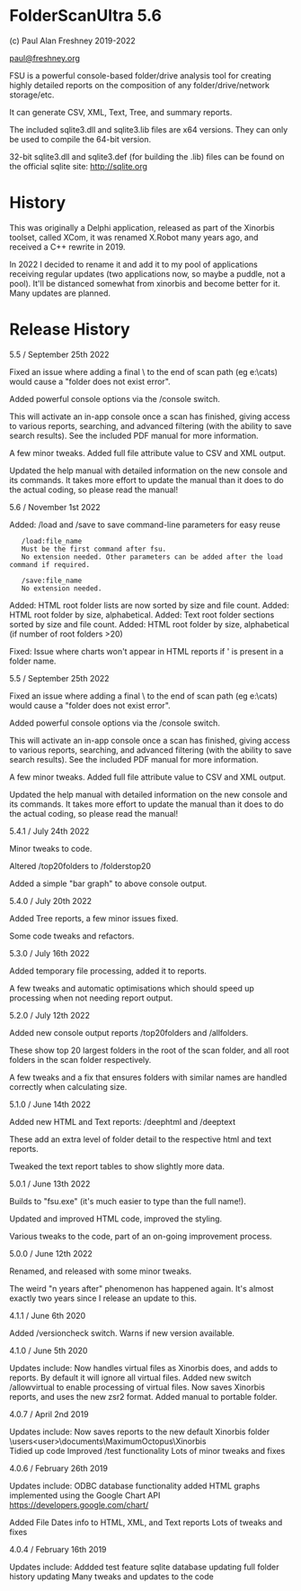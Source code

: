 # FolderScanUltra 5.6

(c) Paul Alan Freshney 2019-2022

paul@freshney.org

FSU is a powerful console-based folder/drive analysis tool for creating highly detailed reports on the composition of any folder/drive/network storage/etc.

It can generate CSV, XML, Text, Tree, and summary reports.


The included sqlite3.dll and sqlite3.lib files are x64 versions. They can only be used to compile the 64-bit version.

32-bit sqlite3.dll and sqlite3.def (for building the .lib) files can be found on the official sqlite site: http://sqlite.org


# History 

This was originally a Delphi application, released as part of the Xinorbis toolset, called XCom, it was renamed X.Robot many years ago, and received a C++ rewrite in 2019. 

In 2022 I decided to rename it and add it to my pool of applications receiving regular updates (two applications now, so maybe a puddle, not a pool). It'll be distanced somewhat from xinorbis and become better for it. Many updates are planned.

# Release History

5.5 / September 25th 2022

Fixed an issue where adding a final \ to the end of scan path (eg e:\cats\) would cause a "folder does not exist error".

Added powerful console options via the /console switch.

This will activate an in-app console once a scan has finished, giving access to various reports, searching, and advanced filtering (with the ability
to save search results). See the included PDF manual for more information.

A few minor tweaks. Added full file attribute value to CSV and XML output.

Updated the help manual with detailed information on the new console and its commands. It takes more effort to update the manual than it does to do the actual coding, so please read the manual!

5.6 / November 1st 2022

Added: /load and /save to save command-line parameters for easy reuse

       /load:file_name
	   Must be the first command after fsu. 
	   No extension needed. Other parameters can be added after the load command if required.
	   
	   /save:file_name
	   No extension needed.
	   
Added: HTML root folder lists are now sorted by size and file count.
Added: HTML root folder by size, alphabetical.
Added: Text root folder sections sorted by size and file count.
Added: HTML root folder by size, alphabetical (if number of root folders >20)

Fixed: Issue where charts won't appear in HTML reports if ' is present in a folder name.
	   	   

5.5 / September 25th 2022

Fixed an issue where adding a final \ to the end of scan path (eg e:\cats\) would cause a "folder does not exist error".

Added powerful console options via the /console switch.

This will activate an in-app console once a scan has finished, giving access to various reports, searching, and advanced filtering (with the ability
to save search results). See the included PDF manual for more information.

A few minor tweaks. Added full file attribute value to CSV and XML output.

Updated the help manual with detailed information on the new console and its commands. It takes more effort to update the manual than it does to do the actual coding, so please read the manual!

5.4.1 / July 24th 2022

Minor tweaks to code.

Altered /top20folders to /folderstop20

Added a simple "bar graph" to above console output.

5.4.0 / July 20th 2022

Added Tree reports, a few minor issues fixed.

Some code tweaks and refactors.

5.3.0 / July 16th 2022

Added temporary file processing, added it to reports.

A few tweaks and automatic optimisations which should speed up processing when not needing report output.

5.2.0 / July 12th 2022

Added new console output reports /top20folders and /allfolders.

These show top 20 largest folders in the root of the scan folder, and all root folders in the scan folder respectively.

A few tweaks and a fix that ensures folders with similar names are handled correctly when calculating size.

5.1.0 / June 14th 2022

Added new HTML and Text reports: /deephtml and /deeptext

These add an extra level of folder detail to the respective html and text reports.

Tweaked the text report tables to show slightly more data.

5.0.1 / June 13th 2022

Builds to "fsu.exe" (it's much easier to type than the full name!).

Updated and improved HTML code, improved the styling.

Various tweaks to the code, part of an on-going improvement process.

5.0.0 / June 12th 2022

Renamed, and released with some minor tweaks.

The weird "n years after" phenomenon has happened again. It's almost exactly two years since I release an update to this.

4.1.1 / June 6th 2020

Added /versioncheck switch. Warns if new version available.		

4.1.0 / June 5th 2020

Updates include:
Now handles virtual files as Xinorbis does, and adds to reports.
By default it will ignore all virtual files.
Added new switch /allowvirtual to enable processing of virtual files. 
Now saves Xinorbis reports, and uses the new zsr2 format. 
Added manual to portable folder.	

4.0.7 / April 2nd 2019

Updates include:
Now saves reports to the new default Xinorbis folder
\users\<user>\documents\MaximumOctopus\Xinorbis\
Tidied up code
Improved /test functionality
Lots of minor tweaks and fixes

4.0.6 / February 26th 2019

Updates include: 
ODBC database functionality added
HTML graphs implemented using the Google Chart API https://developers.google.com/chart/

Added File Dates info to HTML, XML, and Text reports
Lots of tweaks and fixes 

4.0.4 / February 16th 2019

Updates include: 
Addded test feature
sqlite database updating
full folder history updating
Many tweaks and updates to the code
